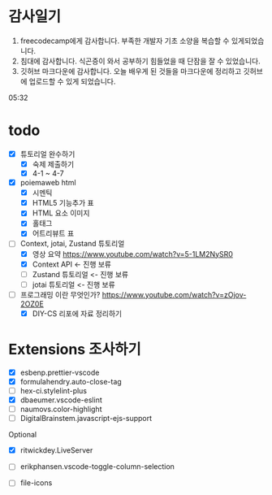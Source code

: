 # 감사일기

1. freecodecamp에게 감사합니다. 부족한 개발자 기초 소양을 복습할 수 있게되었습니다.
2. 침대에 감사합니다. 식곤증이 와서 공부하기 힘들었을 때 단잠을 잘 수 있었습니다.
3. 깃허브 마크다운에 감사합니다. 오늘 배우게 된 것들을 마크다운에 정리하고 깃허브에 업로드할 수 있게 되었습니다.

05:32

# todo

- [x] 튜토리얼 완수하기
    - [x] 숙제 제출하기
    - [X] 4-1 ~ 4-7
- [x] poiemaweb html
    - [x] 시멘틱
    - [x] HTML5 기능추가 표
    - [x] HTML 요소 이미지
    - [x] 홀태그
    - [x] 어트리뷰트 표
- [ ] Context, jotai, Zustand 튜토리얼
    - [x] 영상 요약 https://www.youtube.com/watch?v=5-1LM2NySR0
    - [x] Context API <- 진행 보류
    - [ ] Zustand 튜토리얼 <- 진행 보류
    - [ ] jotai 튜토리얼 <- 진행 보류
- [ ] 프로그래밍 이란 무엇인가? https://www.youtube.com/watch?v=zOjov-2OZ0E
    - [x] DIY-CS 리포에 자료 정리하기

# Extensions 조사하기

- [x] esbenp.prettier-vscode
- [x] formulahendry.auto-close-tag
- [ ] hex-ci.stylelint-plus
- [x] dbaeumer.vscode-eslint
- [ ] naumovs.color-highlight
- [ ] DigitalBrainstem.javascript-ejs-support

Optional

- [x] ritwickdey.LiveServer
- [ ] erikphansen.vscode-toggle-column-selection
- [ ] file-icons


# 